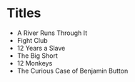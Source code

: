 # Titles

- A River Runs Through It
- Fight Club
- 12 Years a Slave
- The Big Short
- 12 Monkeys
- The Curious Case of Benjamin Button   
